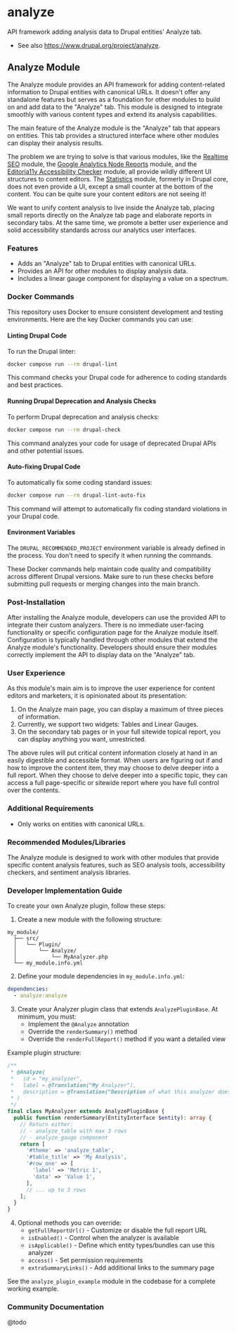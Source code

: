 # analyze

API framework adding analysis data to Drupal entities' Analyze tab.

- See also https://www.drupal.org/project/analyze.

## Analyze Module

The Analyze module provides an API framework for adding content-related
information to Drupal entities with canonical URLs. It doesn't offer any
standalone features but serves as a foundation for other modules to build on and
add data to the "Analyze" tab. This module is designed to integrate smoothly
with various content types and extend its analysis capabilities.

The main feature of the Analyze module is the "Analyze" tab that appears on
entities. This tab provides a structured interface where other modules can
display their analysis results.

The problem we are trying to solve is that various modules, like the
[Realtime SEO](https://www.drupal.org/project/yoast_seo) module, the
[Google Analytics Node Reports](https://www.drupal.org/project/ga_node_reports)
module, and the
[Editoria11y Accessibility Checker](https://www.drupal.org/project/editoria11y)
module, all provide wildly different UI structures to content editors. The
[Statistics](https://www.drupal.org/project/statistics) module, formerly in
Drupal core, does not even provide a UI, except a small counter at the bottom of
the content. You can be quite sure your content editors are not seeing it!

We want to unify content analysis to live inside the Analyze tab, placing small
reports directly on the Analyze tab page and elaborate reports in secondary
tabs. At the same time, we promote a better user experience and solid
accessibility standards across our analytics user interfaces.

### Features

- Adds an "Analyze" tab to Drupal entities with canonical URLs.
- Provides an API for other modules to display analysis data.
- Includes a linear gauge component for displaying a value on a spectrum.

### Docker Commands

This repository uses Docker to ensure consistent development and testing
environments. Here are the key Docker commands you can use:

#### Linting Drupal Code

To run the Drupal linter:

```bash
docker compose run --rm drupal-lint
```

This command checks your Drupal code for adherence to coding standards and best
practices.

#### Running Drupal Deprecation and Analysis Checks

To perform Drupal deprecation and analysis checks:

```bash
docker compose run --rm drupal-check
```

This command analyzes your code for usage of deprecated Drupal APIs and other
potential issues.

#### Auto-fixing Drupal Code

To automatically fix some coding standard issues:

```bash
docker compose run --rm drupal-lint-auto-fix
```

This command will attempt to automatically fix coding standard violations in
your Drupal code.

#### Environment Variables

The `DRUPAL_RECOMMENDED_PROJECT` environment variable is already defined in the
process. You don't need to specify it when running the commands.

These Docker commands help maintain code quality and compatibility across
different Drupal versions. Make sure to run these checks before submitting pull
requests or merging changes into the main branch.

### Post-Installation

After installing the Analyze module, developers can use the provided API to
integrate their custom analyzers. There is no immediate user-facing
functionality or specific configuration page for the Analyze module itself.
Configuration is typically handled through other modules that extend the Analyze
module's functionality. Developers should ensure their modules correctly
implement the API to display data on the "Analyze" tab.

### User Experience

As this module's main aim is to improve the user experience for content editors
and marketers, it is opinionated about its presentation:

1. On the Analyze main page, you can display a maximum of three pieces of
   information.
2. Currently, we support two widgets: Tables and Linear Gauges.
3. On the secondary tab pages or in your full sitewide topical report, you can
   display anything you want, unrestricted.

The above rules will put critical content information closely at hand in an
easily digestible and accessible format. When users are figuring out if and how
to improve the content item, they may choose to delve deeper into a full report.
When they choose to delve deeper into a specific topic, they can access a full
page-specific or sitewide report where you have full control over the contents.

### Additional Requirements

- Only works on entities with canonical URLs.

### Recommended Modules/Libraries

The Analyze module is designed to work with other modules that provide specific
content analysis features, such as SEO analysis tools, accessibility checkers,
and sentiment analysis libraries.

### Developer Implementation Guide

To create your own Analyze plugin, follow these steps:

1. Create a new module with the following structure:
```
my_module/
  ├── src/
  │   └── Plugin/
  │       └── Analyze/
  │           └── MyAnalyzer.php
  └── my_module.info.yml
```

2. Define your module dependencies in `my_module.info.yml`:
```yaml
dependencies:
  - analyze:analyze
```

3. Create your Analyzer plugin class that extends `AnalyzePluginBase`. At minimum, you must:
   - Implement the `@Analyze` annotation
   - Override the `renderSummary()` method
   - Override the `renderFullReport()` method if you want a detailed view

Example plugin structure:
```php
/**
 * @Analyze(
 *   id = "my_analyzer",
 *   label = @Translation("My Analyzer"),
 *   description = @Translation("Description of what this analyzer does")
 * )
 */
final class MyAnalyzer extends AnalyzePluginBase {
  public function renderSummary(EntityInterface $entity): array {
    // Return either:
    // - analyze_table with max 3 rows
    // - analyze_gauge component
    return [
      '#theme' => 'analyze_table',
      '#table_title' => 'My Analysis',
      '#row_one' => [
        'label' => 'Metric 1',
        'data' => 'Value 1',
      ],
      // ... up to 3 rows
    ];
  }
}
```

4. Optional methods you can override:
   - `getFullReportUrl()` - Customize or disable the full report URL
   - `isEnabled()` - Control when the analyzer is available
   - `isApplicable()` - Define which entity types/bundles can use this analyzer
   - `access()` - Set permission requirements
   - `extraSummaryLinks()` - Add additional links to the summary page

See the `analyze_plugin_example` module in the codebase for a complete working example.

### Community Documentation

@todo
